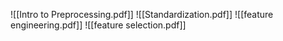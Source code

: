 ![[Intro to Preprocessing.pdf]]
![[Standardization.pdf]]
![[feature engineering.pdf]]
![[feature selection.pdf]]
